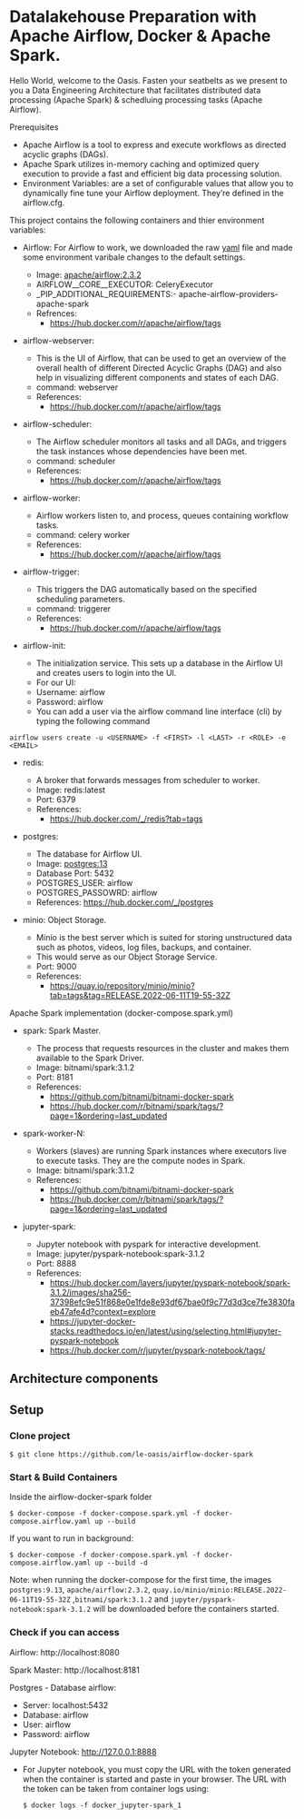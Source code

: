 # Datalakehouse Preparation with Apache Airflow, Docker & Apache Spark.
Hello World, welcome to the Oasis. 
Fasten your seatbelts as we present to you a Data Engineering Architecture that facilitates distributed data processing (Apache Spark) & schedluing processing tasks (Apache Airflow).

Prerequisites
* Apache Airflow is a tool to express and execute workflows as directed acyclic graphs (DAGs).
* Apache Spark utilizes in-memory caching and optimized query execution to provide a fast and efficient big data processing solution. 
* Environment Variables: are a set of configurable values that allow you to dynamically fine tune your Airflow deployment. They’re defined in the airflow.cfg.

This project contains the following containers and thier environment variables:

* Airflow: For Airflow to work, we downloaded the raw [yaml](https://airflow.apache.org/docs/apache-airflow/2.3.2/docker-compose.yaml) file and made some environment varibale changes to the default settings. 
    * Image: [apache/airflow:2.3.2](https://hub.docker.com/r/apache/airflow)
    * AIRFLOW__CORE__EXECUTOR: CeleryExecutor
    * _PIP_ADDITIONAL_REQUIREMENTS:- apache-airflow-providers-apache-spark
    * Refrences:
      * https://hub.docker.com/r/apache/airflow/tags

* airflow-webserver:
    * This is the UI of Airflow, that can be used to get an overview of the overall health of different Directed Acyclic Graphs (DAG) and also help in visualizing different components and states of each DAG.
    * command: webserver
    * References: 
      * https://hub.docker.com/r/apache/airflow/tags

* airflow-scheduler:
    * The Airflow scheduler monitors all tasks and all DAGs, and triggers the task instances whose dependencies have been met.
    * command: scheduler
    * References: 
      * https://hub.docker.com/r/apache/airflow/tags

* airflow-worker:
    * Airflow workers listen to, and process, queues containing workflow tasks.
    * command: celery worker
    * References: 
      * https://hub.docker.com/r/apache/airflow/tags

* airflow-trigger:
    * This triggers the DAG automatically based on the specified scheduling parameters.
    * command: triggerer
    * References: 
      * https://hub.docker.com/r/apache/airflow/tags

* airflow-init:
    * The initialization service. This sets up a database in the Airflow UI and creates users to login into the UI. 
    * For our UI:
    * Username: airflow
    * Password: airflow 
    * You can add a user via the airflow command line interface (cli) by typing the following command 

```
airflow users create -u <USERNAME> -f <FIRST> -l <LAST> -r <ROLE> -e <EMAIL>
```


* redis:
    * A broker that forwards messages from scheduler to worker.
    * Image: redis:latest
    * Port: 6379
    * References: 
      * https://hub.docker.com/_/redis?tab=tags

* postgres:
    * The database for Airflow UI. 
    * Image: [postgres:13](https://hub.docker.com/_/postgres)
    * Database Port: 5432
    * POSTGRES_USER: airflow 
    * POSTGRES_PASSOWRD: airflow
    * References: https://hub.docker.com/_/postgres

* minio: Object Storage.
    * Minio is the best server which is suited for storing unstructured data such as photos, videos, log files, backups, and container.
    * This would serve as our Object Storage Service. 
    * Port: 9000
    * References: 
      * https://quay.io/repository/minio/minio?tab=tags&tag=RELEASE.2022-06-11T19-55-32Z

Apache Spark implementation (docker-compose.spark.yml)

* spark: Spark Master.
    * The process that requests resources in the cluster and makes them available to the Spark Driver.
    * Image: bitnami/spark:3.1.2
    * Port: 8181
    * References: 
      * https://github.com/bitnami/bitnami-docker-spark
      * https://hub.docker.com/r/bitnami/spark/tags/?page=1&ordering=last_updated

* spark-worker-N: 
    * Workers (slaves) are running Spark instances where executors live to execute tasks. They are the compute nodes in Spark.
    * Image: bitnami/spark:3.1.2
    * References: 
      * https://github.com/bitnami/bitnami-docker-spark
      * https://hub.docker.com/r/bitnami/spark/tags/?page=1&ordering=last_updated

* jupyter-spark: 
  * Jupyter notebook with pyspark for interactive development.
  * Image: jupyter/pyspark-notebook:spark-3.1.2
  * Port: 8888
  * References: 
    * https://hub.docker.com/layers/jupyter/pyspark-notebook/spark-3.1.2/images/sha256-37398efc9e51f868e0e1fde8e93df67bae0f9c77d3d3ce7fe3830faeb47afe4d?context=explore
    * https://jupyter-docker-stacks.readthedocs.io/en/latest/using/selecting.html#jupyter-pyspark-notebook
    * https://hub.docker.com/r/jupyter/pyspark-notebook/tags/

## Architecture components
## Setup

### Clone project

    $ git clone https://github.com/le-oasis/airflow-docker-spark

### Start & Build Containers

Inside the airflow-docker-spark folder

    $ docker-compose -f docker-compose.spark.yml -f docker-compose.airflow.yaml up --build

If you want to run in background:

    $ docker-compose -f docker-compose.spark.yml -f docker-compose.airflow.yaml up --build -d

Note: when running the docker-compose for the first time, the images `postgres:9.13`, `apache/airflow:2.3.2`, `quay.io/minio/minio:RELEASE.2022-06-11T19-55-32Z` ,`bitnami/spark:3.1.2` and `jupyter/pyspark-notebook:spark-3.1.2` will be downloaded before the containers started.

### Check if you can access

Airflow: http://localhost:8080

Spark Master: http://localhost:8181


Postgres - Database airflow:

* Server: localhost:5432
* Database: airflow
* User: airflow
* Password: airflow

Jupyter Notebook: http://127.0.0.1:8888
  * For Jupyter notebook, you must copy the URL with the token generated when the container is started and paste in your browser. The URL with the token can be taken from container logs using:
  
        $ docker logs -f docker_jupyter-spark_1


